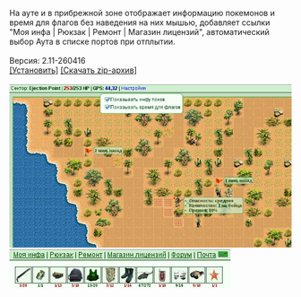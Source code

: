На ауте и в прибрежной зоне отображает информацию покемонов и время для флагов без наведения на них мышью, добавляет ссылки "Моя инфа | Рюкзак | Ремонт | Магазин лицензий", автоматический выбор Аута в списке портов при отплытии.
<br>
<br>
Версия: 2.11-260416
<br>
[[Установить]](https://raw.githubusercontent.com/MyRequiem/comfortablePlayingInGW/master/separatedScripts/AdvancedOutland/advancedOutland.user.js) [[Скачать zip-архив]](https://raw.githubusercontent.com/MyRequiem/comfortablePlayingInGW/master/separatedScripts/AdvancedOutland/advancedOutland.user.js.zip)
<br>
<br>
![AdvancedOutland](https://raw.githubusercontent.com/MyRequiem/comfortablePlayingInGW/master/imgs/AdvancedOutland/screen1.png)
<br>
![AdvancedOutland](https://raw.githubusercontent.com/MyRequiem/comfortablePlayingInGW/master/imgs/AdvancedOutland/screen2.png)
<br>
